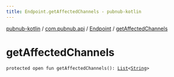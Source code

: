```yaml
---
title: Endpoint.getAffectedChannels - pubnub-kotlin
---
```


[pubnub-kotlin](../../index.html) / [com.pubnub.api](../index.html) / [Endpoint](index.html) / [getAffectedChannels](./get-affected-channels.html)

# getAffectedChannels

`protected open fun getAffectedChannels(): `[`List`](https://kotlinlang.org/api/latest/jvm/stdlib/kotlin.collections/-list/index.html)`<`[`String`](https://kotlinlang.org/api/latest/jvm/stdlib/kotlin/-string/index.html)`>`
